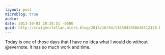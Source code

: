 ```yaml
---
layout: post
microblog: true
audio: 
date: 2013-10-03 20:38:51 -0500
guid: http://craigmcclellan.micro.blog/2013/10/04/t385942058638512128.html
---
```

Today is one of those days that I have no idea what I would do without @evernote. It has so much work and time.
